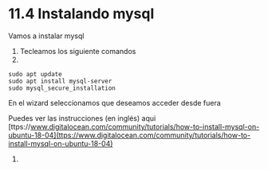 # 11.4 Instalando mysql

Vamos a instalar mysql

1. Tecleamos los siguiente comandos
2. 
```text
sudo apt update
sudo apt install mysql-server
sudo mysql_secure_installation
```

En el wizard seleccionamos que deseamos acceder desde fuera



Puedes ver las instrucciones \(en inglés\) aqui [ttps://www.digitalocean.com/community/tutorials/how-to-install-mysql-on-ubuntu-18-04](ttps://www.digitalocean.com/community/tutorials/how-to-install-mysql-on-ubuntu-18-04)

1. 
